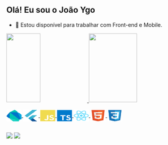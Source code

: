 ## Olá! Eu sou o João Ygo

- 🔭 Estou disponível para trabalhar com Front-end e Mobile.

<div>
    <a href="https://github.com/joaoygo">
    <img width="42%" height="180em" src="https://github-readme-stats.vercel.app/api?username=joaoygo&show_icons=true&theme=gruvbox&include_all_commits=true&count_private=true"/>
      <img width="50%" height="180em" src="https://github-readme-stats.vercel.app/api/top-langs/?username=joaoygo&layout=compact&langs_count=16&theme=gruvbox"/>
</div>
<div style="display: inline_block"><br>
  <img align="center" alt="Joaoygoa-Dart" height="30" width="40" src="https://raw.githubusercontent.com/devicons/devicon/master/icons/dart/dart-original.svg">
  <img align="center" alt="Joaoygo-Flutter" height="30" width="40" src="https://raw.githubusercontent.com/devicons/devicon/master/icons/flutter/flutter-original.svg">
  <img align="center" alt="Joaoygo-Js" height="30" width="40" src="https://raw.githubusercontent.com/devicons/devicon/master/icons/javascript/javascript-plain.svg">
  <img align="center" alt="Joaoygo-Ts" height="30" width="40" src="https://raw.githubusercontent.com/devicons/devicon/master/icons/typescript/typescript-plain.svg">
  <img align="center" alt="Joaoygo-React" height="30" width="40" src="https://raw.githubusercontent.com/devicons/devicon/master/icons/react/react-original.svg">
  <img align="center" alt="Joaoygo-HTML" height="30" width="40" src="https://raw.githubusercontent.com/devicons/devicon/master/icons/html5/html5-original.svg">
  <img align="center" alt="Joaoygo-CSS" height="30" width="40" src="https://raw.githubusercontent.com/devicons/devicon/master/icons/css3/css3-original.svg">
</div>

##

<div> 
  <a href = "mailto:joaoygo.freitas25@gmail.com"><img src="https://img.shields.io/badge/-Gmail-%23333?style=for-the-badge&logo=gmail&logoColor=white" target="_blank"></a>
  <a href="https://www.linkedin.com/in/joaoygo" target="_blank"><img src="https://img.shields.io/badge/-LinkedIn-%230077B5?style=for-the-badge&logo=linkedin&logoColor=white" target="_blank"></a> 
  
</div>
